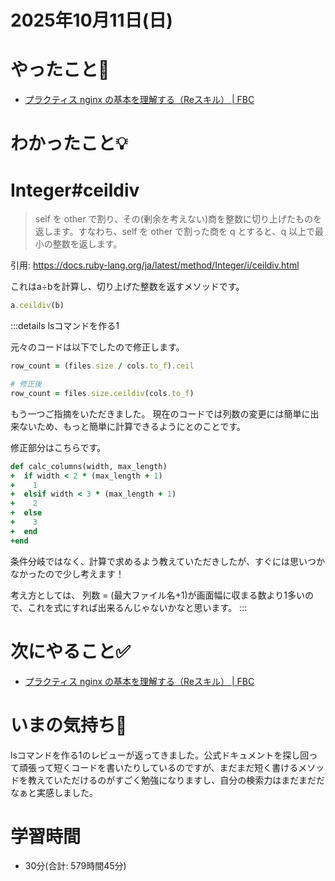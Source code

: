 # 2025年10月11日(日)

# やったこと📝

- [プラクティス nginx の基本を理解する（Reスキル） \| FBC](https://bootcamp.fjord.jp/practices/330)

# わかったこと💡
# Integer#ceildiv

> self を other で割り、その(剰余を考えない)商を整数に切り上げたものを返します。すなわち、self を other で割った商を q とすると、q 以上で最小の整数を返します。

引用: https://docs.ruby-lang.org/ja/latest/method/Integer/i/ceildiv.html

これはa÷bを計算し、切り上げた整数を返すメソッドです。
```ruby
a.ceildiv(b)
```
:::details lsコマンドを作る1

元々のコードは以下でしたので修正します。
```ruby
row_count = (files.size / cols.to_f).ceil

# 修正後
row_count = files.size.ceildiv(cols.to_f)
```

もう一つご指摘をいただきました。
現在のコードでは列数の変更には簡単に出来ないため、もっと簡単に計算できるようにとのことです。

修正部分はこちらです。

```ruby
def calc_columns(width, max_length)
+  if width < 2 * (max_length + 1)
+    1
+  elsif width < 3 * (max_length + 1)
+    2
+  else
+    3
+  end
+end
```
条件分岐ではなく、計算で求めるよう教えていただきしたが、すぐには思いつかなかったので少し考えます！

考え方としては、
列数 = (最大ファイル名+1)が画面幅に収まる数より1多いので、これを式にすれば出来るんじゃないかなと思います。
:::


# 次にやること✅

- [プラクティス nginx の基本を理解する（Reスキル） \| FBC](https://bootcamp.fjord.jp/practices/330)

# いまの気持ち🫶

lsコマンドを作る1のレビューが返ってきました。公式ドキュメントを探し回って頑張って短くコードを書いたりしているのですが、まだまだ短く書けるメソッドを教えていただけるのがすごく勉強になりますし、自分の検索力はまだまだだなぁと実感しました。

# 学習時間

- 30分(合計: 579時間45分)
